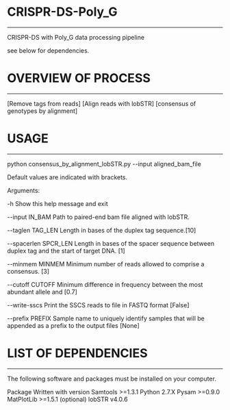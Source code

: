 # CRISPR-DS-Poly_G
---------------------
CRISPR-DS with Poly_G data processing pipeline



see below for dependencies.

# OVERVIEW OF PROCESS
---------------------
[Remove tags from reads]
[Align reads with lobSTR]
[consensus of genotypes by alignment]

# USAGE
---------------------
python consensus_by_alignment_lobSTR.py --input aligned_bam_file

Default values are indicated with brackets.

Arguments:

-h Show this help message and exit

--input IN_BAM Path to paired-end bam file aligned with lobSTR.

--taglen TAG_LEN Length in bases of the duplex tag sequence.[10]

--spacerlen SPCR_LEN Length in bases of the spacer sequence between duplex tag and the start of target DNA. [1]

--minmem MINMEM Minimum number of reads allowed to comprise a consensus. [3]

--cutoff CUTOFF Minimum difference in frequency between the most abundant allele and  [0.7]

--write-sscs Print the SSCS reads to file in FASTQ format [False]

--prefix PREFIX Sample name to uniquely identify samples that will be appended as a prefix to the output files [None]


# LIST OF DEPENDENCIES 
---------------------
The following software and packages must be installed on your computer.

Package	Written with version
Samtools	>=1.3.1
Python	2.7.X
Pysam	>=0.9.0
MatPlotLib	>=1.5.1 (optional)
lobSTR  v4.0.6
